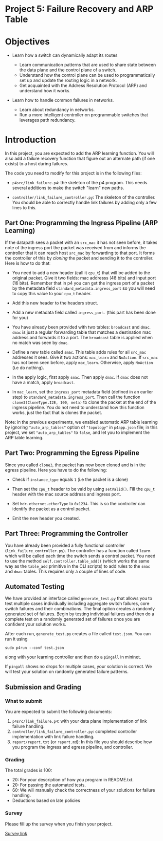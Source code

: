 # Project 5: Failure Recovery and ARP Table

<!-- 
![#1589F0](https://placehold.it/15/1589F0/000000?text=+) TODO Begins:

### Implementing ARP by yourself

Discussing with students we enable automatic arp in previous setting. Now we need them to hand arp. 

![#f03c15](https://placehold.it/15/f03c15/000000?text=+) TODO Ends -->

# Objectives

- Learn how a switch can dynamically adapt its routes
	- Learn communication patterns that are used to share state between the data plane and the control plane of a switch.
	- Understand how the control plane can be used to programmatically set up and update the routing logic in a network.
	- Get acquainted with the Address Resolution Protocol (ARP) and understand how it works.

- Learn how to handle common failures in networks.
	- Learn about redundancy in networks.
	- Run a more intelligent controller on programmable switches that leverages path redundancy.

# Introduction
<!-- Network failures are not an unlikely occurrence, but a *matter of routine* in data centers. While handling failures can be done at the application level, cloud computing companies often do not have (and do not *want* to have) control over the applications that users run on their network. Hence it is necessary for the network itself (i.e switches, servers and/or controllers) to detect and circumvent failures. Handling a failure requires there to be redundancy in the network; an example of this you have already seen is how there are multiple paths between hosts in different pods in a fat tree topology). However, in addition to this redundancy, it is also necessary for switches to be smart enough to dynamically take advantage of this redundancy. To do this, we can no longer rely on statically configured routes. Instead, we must add routing logic adaptation to the switch's functionality.  -->

In this project, you are expected to add the ARP learning function. You will also add a failure recovery function that figure out an alternate path (if one exists) to a host during failures. 

The code you need to modify for this project is in the following files:

- `p4src/link_failure.p4`: the skeleton of the p4 program. This needs several additions to make the switch "learn" new paths. 

- `controller/link_failure_controller.py`: The skeleton of the controller. You should be able to correctly handle link failures by adding only a few lines to this.

## Part One: Programming the Ingress Pipeline (ARP Learning)

If the datapath sees a packet with an `src_mac` it has not seen before, it takes note of the ingress port the packet was received from and informs the controller that it can reach host `src_mac` by forwarding to that port. It forms the controller of this by *cloning* the packet and sending it to the controller. Here is how to do that:

- You need to add a new header (call it `cpu_t`) that will be added to the original packet. Give it two fields: mac addresss (48 bits) and input port (16 bits). Remember that in p4 you can get the ingress port of a packet by the metadata field `standard_metadata.ingress_port` so you will need to copy this value to your `cpu_t` header.

- Add this new header to the headers struct.

- Add a new metadata field called `ingress_port`. (this part has been done for you)

- You have already been provided with two tables: `broadcast` and `dmac`. `dmac` is just a regular forwarding table that matches a destination mac address and forwards it to a port. The `broadcast` table is applied when no match was seen by `dmac`.

- Define a new table called `smac`. This table adds rules for all `src_mac` addresses it sees. Give it two actions: `mac_learn` and `NoAction`. If `src_mac` has not been seen before, apply `mac_learn`. Otherwise, apply `NoAction` (i.e do nothing). 

- In the apply logic, first apply `smac`. Then apply `dmac`. If `dmac` does not have a match, apply `broadcast`.

- In `mac_learn`, set the `ingress_port` metadata field (defined in an earlier step) to `standard_metadata.ingress_port`. Then call the function `clone3(CloneType.I2E, 100, meta)` to clone the packet at the end of the ingress pipeline. You do not need to understand how this function works, just the fact that is clones the packet.

Note: in the previous experiments, we enabled automatic ARP table learning by ignoring `"auto_arp_tables"` option of `"topology"` in `p4app.json` file; in this project, we set `"auto_arp_tables"` to `false`, and let you to implement the ARP table learning. 

## Part Two: Programming the Egress Pipeline

Since you called `clone3`, the packet has now been cloned and is in the egress pipeline. Here you have to do the following:
- Check if `instance_type` equals `1` (i.e the packet is a clone)

- Then set the `cpu_t` header to be vald by using `setValid()`. Fill the `cpu_t` header with the mac source address and ingress port.

- Set `hdr.ethernet.etherType` to `0x1234`. This is so the controller can identify the packet as a control packet. 

- Emit the new header you created.

## Part Three: Programming the Controller

You have already been provided a fully functional controller (`link_failure_controller.py`). The controller has a function called `learn` which will be called each time the switch sends a control packet. You need to use the method `self.controller.table_add()` (which works the same way as the `table_add` primitive in the CLI scripts) to add rules to the `smac` and `dmac` tables. This requires only a couple of lines of code. 

## Automated Testing

We have provided an interface called `generate_test.py` that allows you to test multiple cases individually including aggregate switch failures, core switch failures and their combinations. The final option creates a randomly generated set of failures. Begin by testing individual failures and then do a complete test on a randomly generated set of failures once you are confident your solution works.

After each run, `generate_test.py` creates a file called `test.json`. You can run it using
```
sudo p4run --conf test.json
```
along with your learning controller and then do a `pingall` in mininet.


<!--
- `fat_tree_app.json` (4-port Fat-Tree without failures)
- `fat_tree_app_agg_failure.json` (4-port Fat-Tree with one aggregate switch failed)
- `fat_tree_app_core_failure.json` (4-port Fat-Tree with one core switch failed) 
-->

If `pingall` shows no drops for multiple cases, your solution is correct. We will test your solution on randomly generated failure patterns.

## Submission and Grading

### What to submit
You are expected to submit the following documents:

1. `p4src/link_failure.p4`: with your data plane implementation of link failure handling.
2. `controller/link_failure_controller.py`: completed controller implementation with link failure handling.
3. `report/report.txt` (or `report.md`): In this file you should describe how you program the ingress and egress pipeline, and controller. 

### Grading 

The total grades is 100:

- 20: For your description of how you program in README.txt.
- 20: For passing the automated tests.
- 60: We will manually check the correctness of your solutions for failure handling. 
- Deductions based on late policies

### Survey

Please fill up the survey when you finish your project.

[Survey link](https://docs.google.com/forms/d/e/1FAIpQLSfoxIkNcpFvuRn3x6i67dQ0SEyCNUfxvSIqUg-ZFrlsUuzTUA/viewform?usp=sf_link)
